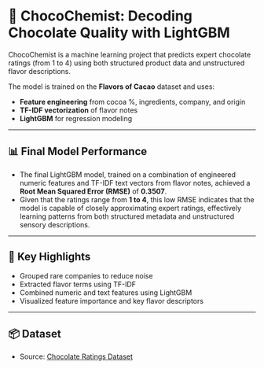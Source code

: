# 🍫 ChocoChemist: Decoding Chocolate Quality with LightGBM

ChocoChemist is a machine learning project that predicts expert chocolate ratings (from 1 to 4) using both structured product data and unstructured flavor descriptions.

The model is trained on the **Flavors of Cacao** dataset and uses:
- **Feature engineering** from cocoa %, ingredients, company, and origin
- **TF-IDF vectorization** of flavor notes
- **LightGBM** for regression modeling

---

## 📊 Final Model Performance
- The final LightGBM model, trained on a combination of engineered numeric features and TF-IDF text vectors from flavor notes, achieved a **Root Mean Squared Error (RMSE)** of **0.3507**.  
- Given that the ratings range from **1 to 4**, this low RMSE indicates that the model is capable of closely approximating expert ratings, effectively learning patterns from both structured metadata and unstructured sensory descriptions.

---

## 📌 Key Highlights
- Grouped rare companies to reduce noise
- Extracted flavor terms using TF-IDF
- Combined numeric and text features using LightGBM
- Visualized feature importance and key flavor descriptors

---

## 📦 Dataset
- Source: [Chocolate Ratings Dataset](https://www.kaggle.com/datasets/joebeachcapital/chocolate-ratings)


